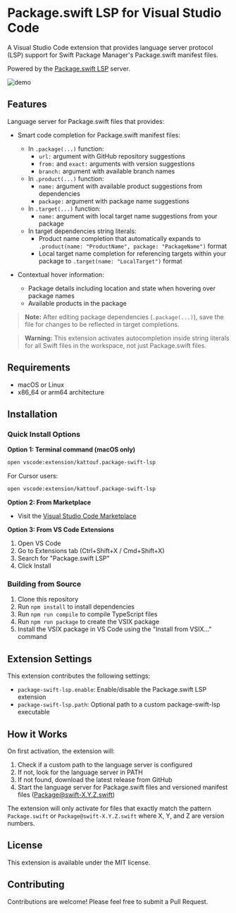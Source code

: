 # Package.swift LSP for Visual Studio Code

A Visual Studio Code extension that provides language server protocol (LSP) support for Swift Package Manager's Package.swift manifest files.

Powered by the [Package.swift LSP](https://github.com/kattouf/package-swift-lsp) server.

![demo](https://github.com/user-attachments/assets/4caa7126-a2d7-45dd-b663-2d3f31817f74)

## Features

Language server for Package.swift files that provides:

- Smart code completion for Package.swift manifest files:
  - In `.package(...)` function:
    - `url:` argument with GitHub repository suggestions
    - `from:` and `exact:` arguments with version suggestions
    - `branch:` argument with available branch names
  - In `.product(...)` function:
    - `name:` argument with available product suggestions from dependencies
    - `package:` argument with package name suggestions
  - In `.target(...)` function:
    - `name:` argument with local target name suggestions from your package
  - In target dependencies string literals:
    - Product name completion that automatically expands to `.product(name: "ProductName", package: "PackageName")` format
    - Local target name completion for referencing targets within your package to `.target(name: "LocalTarget")` format

- Contextual hover information:
  - Package details including location and state when hovering over package names
  - Available products in the package

> **Note:** After editing package dependencies (`.package(...)`), save the file for changes to be reflected in target completions.

> **Warning:** This extension activates autocompletion inside string literals for all Swift files in the workspace, not just Package.swift files.


## Requirements

- macOS or Linux
- x86_64 or arm64 architecture

## Installation

### Quick Install Options

**Option 1: Terminal command (macOS only)**
```bash
open vscode:extension/kattouf.package-swift-lsp
```
For Cursor users:
```bash
open vscode:extension/kattouf.package-swift-lsp
```

**Option 2: From Marketplace**
- Visit the [Visual Studio Code Marketplace](https://marketplace.visualstudio.com/items?itemName=kattouf.package-swift-lsp)

**Option 3: From VS Code Extensions**
1. Open VS Code
2. Go to Extensions tab (Ctrl+Shift+X / Cmd+Shift+X)  
3. Search for "Package.swift LSP"
4. Click Install

### Building from Source

1. Clone this repository
2. Run `npm install` to install dependencies
3. Run `npm run compile` to compile TypeScript files
4. Run `npm run package` to create the VSIX package
5. Install the VSIX package in VS Code using the "Install from VSIX..." command

## Extension Settings

This extension contributes the following settings:

* `package-swift-lsp.enable`: Enable/disable the Package.swift LSP extension
* `package-swift-lsp.path`: Optional path to a custom package-swift-lsp executable

## How it Works

On first activation, the extension will:

1. Check if a custom path to the language server is configured
2. If not, look for the language server in PATH
3. If not found, download the latest release from GitHub
4. Start the language server for Package.swift files and versioned manifest files (Package@swift-X.Y.Z.swift)

The extension will only activate for files that exactly match the pattern `Package.swift` or `Package@swift-X.Y.Z.swift` where X, Y, and Z are version numbers.

## License

This extension is available under the MIT license.

## Contributing

Contributions are welcome! Please feel free to submit a Pull Request.
